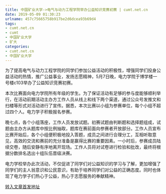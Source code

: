 ```yaml
---
title: 中国矿业大学->电气与动力工程学院举办公益知识竞赛初赛 | cumt.net.cn
date: 2019-05-09 01:30:23
urlname: 457c75665758b917be2d6dcea93b69d4
tags: 
- cumt.net.cn
- cumt
- 中国矿业大学
- 矿大
categories:
- cumt.net.cn
- 中国矿业大学
---
```



为了提高电气与动力工程学院的同学们参加公益活动的积极性，增强同学们投身公益活动的热情，推广公益事业，发扬志愿精神，5月7日晚，电力学院于博学楼一号楼c103举办了公益知识竞赛初赛。

本次比赛面向电力学院所有年级的学生。为了保证活动有足够的参与度能够顺利举行，在活动前期活动主办方工作人员从线上和线下两个渠道，通过公众号发推文和扫楼等形式对活动进行了宣传。据悉，本次比赛以小组为参赛单位，每个小组不超过四个人。电力学子积极报名参赛。

晚七点，各个小组落座，工作人员发放试题。初赛试题由判断题和选择题组成，试题由主办方从题库中按比例抽取，题库在赛前面向参赛者开放部分。工作人员宣布比赛开始后，各个小组便积极地投入答题，成员之间进行合理分工，互相听取意见，高效的交流和赛前的充分准备是赢得比赛的重要因素。一小时后，参赛成员陆续交卷，随后安静有序地离开现场。工作人员将对试卷进行检验和批改，最终将根据分数排名选出十组队伍晋级决赛。

电力学校举办此次活动，不仅促进了同学们对公益知识的学习与了解，更加增强了同学们的主人翁意识和公民意识，有助于培养同学们对公益的正确态度。同时也体现了电力学子们热心于公益，热心于志愿服务的奉献精神。





[转入文章首发地址](http://xwzx.cumt.edu.cn/fe/a4/c523a523940/page.htm)